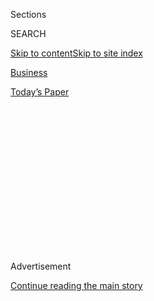 <div id="app">

<div>

<div>

<div>

<div class="NYTAppHideMasthead css-1q2w90k e1suatyy0">

<div class="section css-ui9rw0 e1suatyy2">

<div class="css-eph4ug er09x8g0">

<div class="css-6n7j50">

</div>

<span class="css-1dv1kvn">Sections</span>

<div class="css-10488qs">

<span class="css-1dv1kvn">SEARCH</span>

</div>

[Skip to content](#site-content)[Skip to site
index](#site-index)

</div>

<div id="masthead-section-label" class="css-1wr3we4 eaxe0e00">

[Business](https://www.nytimes3xbfgragh.onion/section/business)

</div>

<div class="css-10698na e1huz5gh0">

</div>

</div>

<div id="masthead-bar-one" class="section hasLinks css-15hmgas e1csuq9d3">

<div class="css-uqyvli e1csuq9d0">

</div>

<div class="css-1uqjmks e1csuq9d1">

</div>

<div class="css-9e9ivx">

[](https://myaccount.nytimes3xbfgragh.onion/auth/login?response_type=cookie&client_id=vi)

</div>

<div class="css-1bvtpon e1csuq9d2">

[Today’s
Paper](https://www.nytimes3xbfgragh.onion/section/todayspaper)

</div>

</div>

</div>

</div>

<div data-aria-hidden="false">

<div id="site-content" data-role="main">

<div>

<div class="css-1aor85t" style="opacity:0.000000001;z-index:-1;visibility:hidden">

<div class="css-1hqnpie">

<div class="css-epjblv">

<span class="css-17xtcya">[Business](/section/business)</span><span class="css-x15j1o">|</span><span class="css-fwqvlz">Land
O’Lakes Removes Native American Woman From Its
Products</span>

</div>

<div class="css-k008qs">

<div class="css-1iwv8en">

<span class="css-18z7m18"></span>

<div>

</div>

</div>

<span class="css-1n6z4y">https://nyti.ms/2yrcJGJ</span>

<div class="css-1705lsu">

<div class="css-4xjgmj">

<div class="css-4skfbu" data-role="toolbar" data-aria-label="Social Media Share buttons, Save button, and Comments Panel with current comment count" data-testid="share-tools">

  - 
  - 
  - 
  - 
    
    <div class="css-6n7j50">
    
    </div>

  - 

</div>

</div>

</div>

</div>

</div>

</div>

<div class="css-13pd83m">

</div>

<div id="top-wrapper" class="css-1sy8kpn">

<div id="top-slug" class="css-l9onyx">

Advertisement

</div>

[Continue reading the main
story](#after-top)

<div class="ad top-wrapper" style="text-align:center;height:100%;display:block;min-height:250px">

<div id="top" class="place-ad" data-position="top" data-size-key="top">

</div>

</div>

<div id="after-top">

</div>

</div>

<div>

<div id="sponsor-wrapper" class="css-1hyfx7x">

<div id="sponsor-slug" class="css-19vbshk">

Supported by

</div>

[Continue reading the main
story](#after-sponsor)

<div id="sponsor" class="ad sponsor-wrapper" style="text-align:center;height:100%;display:block">

</div>

<div id="after-sponsor">

</div>

</div>

<div class="css-186x18t">

</div>

<div class="css-1vkm6nb ehdk2mb0">

# Land O’Lakes Removes Native American Woman From Its Products

</div>

The company, a farmer-owned cooperative formed in 1921, said it would
replace the decades-old illustration with photos of its members on some
products.

<div class="css-79elbk" data-testid="photoviewer-wrapper">

<div class="css-z3e15g" data-testid="photoviewer-wrapper-hidden">

</div>

<div class="css-1a48zt4 ehw59r15" data-testid="photoviewer-children">

![<span class="css-16f3y1r e13ogyst0" data-aria-hidden="true">New and
old labels on Land O’Lakes
products.</span><span class="css-cnj6d5 e1z0qqy90" itemprop="copyrightHolder"><span class="css-1ly73wi e1tej78p0">Credit...</span><span><span>Land
O’Lakes</span></span></span>](https://static01.graylady3jvrrxbe.onion/images/2020/04/18/us/17ALTxp-landolakes-print/17xp-landolake-image3-articleLarge.jpg?quality=75&auto=webp&disable=upscale)

</div>

</div>

<div class="css-18e8msd">

<div class="css-vp77d3 epjyd6m0">

<div class="css-hus3qt ey68jwv0" data-aria-hidden="true">

[![Christine
Hauser](https://static01.graylady3jvrrxbe.onion/images/2018/02/16/multimedia/author-christine-hauser/author-christine-hauser-thumbLarge.jpg
"Christine Hauser")](https://www.nytimes3xbfgragh.onion/by/christine-hauser)

</div>

<div class="css-1baulvz">

By [<span class="css-1baulvz last-byline" itemprop="name">Christine
Hauser</span>](https://www.nytimes3xbfgragh.onion/by/christine-hauser)

</div>

</div>

  - 
    
    <div class="css-ld3wwf e16638kd2">
    
    Published April 17, 2020Updated April 20,
    2020
    
    </div>

  - 
    
    <div class="css-4xjgmj">
    
    <div class="css-pvvomx" data-role="toolbar" data-aria-label="Social Media Share buttons, Save button, and Comments Panel with current comment count" data-testid="share-tools">
    
      - 
      - 
      - 
      - 
        
        <div class="css-6n7j50">
        
        </div>
    
      - 
    
    </div>
    
    </div>

</div>

</div>

<div class="section meteredContent css-1r7ky0e" name="articleBody" itemprop="articleBody">

<div class="css-1fanzo5 StoryBodyCompanionColumn">

<div class="css-53u6y8">

For nearly a century, an illustration of a Native American woman with a
feather in her hair has adorned the packaging of Land O’Lakes cheese and
butter products. But not for much longer.

The company, founded in 1921 by a group of Minnesota dairy farmers, is
phasing in a new design ahead of its 100th anniversary. Instead of the
depiction of the woman, some products will be labeled “Farmer-Owned” and
feature an illustration of a field and lake, or photographs of its
farmers, the company announced.

The new design, which started appearing on tubs of butter spread, food
service products and deli cheese in February, is now being used on
packages of stick butter and will be “fully rolled out” by the end of
the year, the company has said.

</div>

</div>

<div class="css-1fanzo5 StoryBodyCompanionColumn">

<div class="css-53u6y8">

This week, officials and Native American representatives applauded the
change, which is similar to steps that other U.S. companies, sports
teams and universities have undertaken to address or phase out the use
of Native American imagery in logos and mascots.

</div>

</div>

<div class="css-79elbk" data-testid="photoviewer-wrapper">

<div class="css-z3e15g" data-testid="photoviewer-wrapper-hidden">

</div>

<div class="css-1a48zt4 ehw59r15" data-testid="photoviewer-children">

![<span class="css-16f3y1r e13ogyst0" data-aria-hidden="true">An earlier
Land O’Lakes label, in a New York supermarket in
2017.</span><span class="css-cnj6d5 e1z0qqy90" itemprop="copyrightHolder"><span class="css-1ly73wi e1tej78p0">Credit...</span><span>Brendan
Mcdermid/Reuters</span></span>](https://static01.graylady3jvrrxbe.onion/images/2020/04/17/us/17xp-landolakes-image/17xp-landolakes-image-articleLarge.jpg?quality=75&auto=webp&disable=upscale)

</div>

</div>

<div class="css-1fanzo5 StoryBodyCompanionColumn">

<div class="css-53u6y8">

Kevin Allis, the chief executive of the National Congress of American
Indians, a public education and advocacy group, said the organization
saw it as a “positive sign,” adding, “We encourage all companies that
peddle products displaying stereotypical Native ‘themed’ imagery to
follow suit.”

“Americans need to learn the truth about the beauty and diversity of
tribal nations, peoples and cultures today,” he said, “and discarding
antiquated symbols like this are a step in the right direction.”

Lt. Gov. Peggy Flanagan of Minnesota, who is a citizen of the [White
Earth Nation](https://whiteearth.com/home) of Ojibwe, thanked the
company for the “important and needed change.”

“Native people are not mascots or logos,” Ms. Flanagan [said on
Twitter](https://twitter.com/LtGovFlanagan/status/1250515283313414145)
on Wednesday, linking to a [Minnesota Reformer
report](https://minnesotareformer.com/2020/04/15/land-olakes-quietly-gets-rid-of-iconic-indian-maiden/)
about the new packaging. “We are very much still here.”

</div>

</div>

<div class="css-1fanzo5 StoryBodyCompanionColumn">

<div class="css-53u6y8">

It was not immediately clear why Land O’Lakes, which is based in Arden
Hills, Minn., decided this year to remove an image that has adorned its
products for nearly 100 years, nor did the company make any reference in
a [February statement announcing the
change](https://www.landolakesinc.com/Press/News/new-butter-and-dairy-packaging)
to the implications of such depictions of Native Americans. A company
spokeswoman did not reply to emailed questions on Friday.

Beth Ford, the Land O’Lakes chief executive, said in the statement that
as the company looked ahead to its centennial, it recognized the need
for “packaging that reflects the foundation and heart of our company
culture.”

“Nothing does that better than our farmer-owners whose milk is used to
produce Land O’Lakes’ dairy products,” she said.

The American Psychological Association has
[recommended](https://www.apa.org/about/policy/mascots.pdf) the
immediate retirement of Native American mascots and symbols, in part
because they appear “to have a negative impact on the self-esteem of
American Indian children.”

Some said it was demeaning cultural appropriation to use the image of
the woman, who has been depicted as kneeling in the original design and
has been used as the butt of vulgar social media jokes.

The imagery of the Land O’Lakes woman has been reflected in Native
American art. David Bradley, a sculptor and a Minnesota Chippewa, named
a piece “Land O’Fakes” in a 2005 show that confronted fraud in the
market and “the commodification of Indian culture — the packaging of it
in an attractive way to make money,” [as the artist put
it](https://www.nytimes3xbfgragh.onion/2005/08/20/arts/design/a-new-dawn-for-museums-of-native-american-art.html).

The original logo of the company’s “butter maiden” first appeared on
Land O’Lakes packaging in 1928, created by Arthur C. Hanson, an artist
who worked for a local advertising firm.

</div>

</div>

<div class="css-1fanzo5 StoryBodyCompanionColumn">

<div class="css-53u6y8">

It was redone about 30 years later by Patrick DesJarlait, a [Chippewa
artist who died
in 1972](https://www.nytimes3xbfgragh.onion/1978/02/26/archives/long-island-weekly-art-tradition-presented-with-action-and.html).
As a Native American, he was a rarity in the illustration business at
the time, his son Robert DesJarlait said in an interview on Friday.

“He redid her features and the dress she is wearing, a Plains-style
dress with beaded panels,” said Mr. DesJarlait, a member of the Red Lake
Ojibwe tribe in Minnesota. “He added floral designs for the Chippewa
culture. It was basically a redesign. He gave her a clearer image. So he
was modernizing her a bit.”

Though some groups have held up the illustration as an example of
stereotyping, Mr. DesJarlait said, he didn’t see it that way. “She was
never created as a stereotype,” he said.

Mr. DesJarlait said he believed that the company did not discard the
imagery to get rid of a stereotype, but out of discomfort with
representations of Native Americans of any kind.

“She just disappeared,” he said.

</div>

</div>

<div>

</div>

</div>

<div>

</div>

<div>

</div>

<div>

</div>

<div>

<div id="bottom-wrapper" class="css-1ede5it">

<div id="bottom-slug" class="css-l9onyx">

Advertisement

</div>

[Continue reading the main
story](#after-bottom)

<div id="bottom" class="ad bottom-wrapper" style="text-align:center;height:100%;display:block;min-height:90px">

</div>

<div id="after-bottom">

</div>

</div>

</div>

</div>

</div>

## Site Index

<div>

</div>

## Site Information Navigation

  - [© <span>2020</span> <span>The New York Times
    Company</span>](https://help.nytimes3xbfgragh.onion/hc/en-us/articles/115014792127-Copyright-notice)

<!-- end list -->

  - [NYTCo](https://www.nytco.com/)
  - [Contact
    Us](https://help.nytimes3xbfgragh.onion/hc/en-us/articles/115015385887-Contact-Us)
  - [Work with us](https://www.nytco.com/careers/)
  - [Advertise](https://nytmediakit.com/)
  - [T Brand Studio](http://www.tbrandstudio.com/)
  - [Your Ad
    Choices](https://www.nytimes3xbfgragh.onion/privacy/cookie-policy#how-do-i-manage-trackers)
  - [Privacy](https://www.nytimes3xbfgragh.onion/privacy)
  - [Terms of
    Service](https://help.nytimes3xbfgragh.onion/hc/en-us/articles/115014893428-Terms-of-service)
  - [Terms of
    Sale](https://help.nytimes3xbfgragh.onion/hc/en-us/articles/115014893968-Terms-of-sale)
  - [Site
    Map](https://spiderbites.nytimes3xbfgragh.onion)
  - [Help](https://help.nytimes3xbfgragh.onion/hc/en-us)
  - [Subscriptions](https://www.nytimes3xbfgragh.onion/subscription?campaignId=37WXW)

</div>

</div>

</div>

</div>
